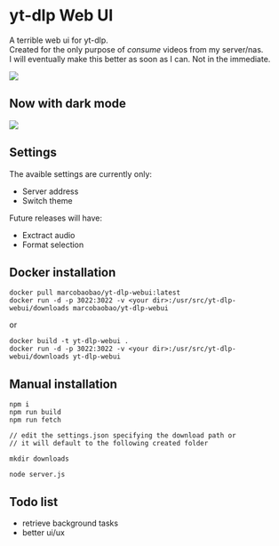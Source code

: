 # yt-dlp Web UI

A terrible web ui for yt-dlp.  
Created for the only purpose of *consume* videos from my server/nas.  
I will eventually make this better as soon as I can. Not in the immediate.  

<img src="https://i.ibb.co/7VBK1PY/1.png">

## Now with dark mode

<img src="https://i.ibb.co/h8S5vKg/2.png">

## Settings

The avaible settings are currently only:
-   Server address
-   Switch theme

Future releases will have:
-   Exctract audio
-   Format selection

## Docker installation
```
docker pull marcobaobao/yt-dlp-webui:latest
docker run -d -p 3022:3022 -v <your dir>:/usr/src/yt-dlp-webui/downloads marcobaobao/yt-dlp-webui
```
or  
```
docker build -t yt-dlp-webui .
docker run -d -p 3022:3022 -v <your dir>:/usr/src/yt-dlp-webui/downloads yt-dlp-webui
```

## Manual installation
```
npm i
npm run build
npm run fetch

// edit the settings.json specifying the download path or 
// it will default to the following created folder

mkdir downloads

node server.js
```

## Todo list
- retrieve background tasks
- better ui/ux
